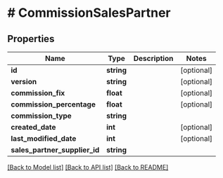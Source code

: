 # # CommissionSalesPartner

## Properties

Name | Type | Description | Notes
------------ | ------------- | ------------- | -------------
**id** | **string** |  | [optional]
**version** | **string** |  | [optional]
**commission_fix** | **float** |  | [optional]
**commission_percentage** | **float** |  | [optional]
**commission_type** | **string** |  |
**created_date** | **int** |  | [optional]
**last_modified_date** | **int** |  | [optional]
**sales_partner_supplier_id** | **string** |  |

[[Back to Model list]](../../README.md#models) [[Back to API list]](../../README.md#endpoints) [[Back to README]](../../README.md)
